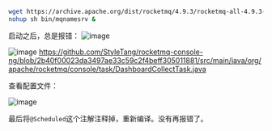 ```sh
wget https://archive.apache.org/dist/rocketmq/4.9.3/rocketmq-all-4.9.3-bin-release.zip
nohup sh bin/mqnamesrv &
```


启动之后，总是报错：
![image](https://user-images.githubusercontent.com/30398606/178466103-51f6ec7a-5990-4907-9380-fc469eeb0456.png)


![image](https://user-images.githubusercontent.com/30398606/178466034-8285f792-043f-49b8-b714-a1ef8a0ac2e3.png)
https://github.com/StyleTang/rocketmq-console-ng/blob/2b40f00023da3497ae33c59c2f4beff305011881/src/main/java/org/apache/rocketmq/console/task/DashboardCollectTask.java

查看配置文件：

![image](https://user-images.githubusercontent.com/30398606/178466506-afb15d0e-2c0f-47c8-ad7c-0b4b44fa0ae8.png)

最后将`@Scheduled`这个注解注释掉，重新编译。没有再报错了。
